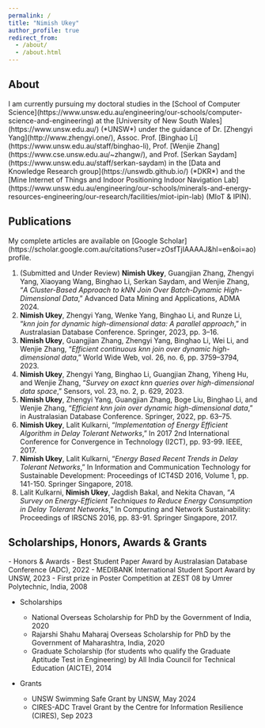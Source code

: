 ```yaml
---
permalink: /
title: "Nimish Ukey"
author_profile: true
redirect_from: 
  - /about/
  - /about.html
---
```


<h2 id="biography"> About </h2>
I am currently pursuing my doctoral studies in the [School of Computer Science](https://www.unsw.edu.au/engineering/our-schools/computer-science-and-engineering) at the [University of New South Wales](https://www.unsw.edu.au/) (*UNSW*) under the guidance of Dr. [Zhengyi Yang](http://www.zhengyi.one/), Assoc. Prof. [Binghao Li](https://www.unsw.edu.au/staff/binghao-li), Prof. [Wenjie Zhang](https://www.cse.unsw.edu.au/~zhangw/), and Prof. [Serkan Saydam](https://www.unsw.edu.au/staff/serkan-saydam) in the [Data and Knowledge Research group](https://unswdb.github.io/) (*DKR*) and the [Mine Internet of Things and Indoor Positioning Indoor Navigation Lab](https://www.unsw.edu.au/engineering/our-schools/minerals-and-energy-resources-engineering/our-research/facilities/miot-ipin-lab) (MIoT & IPIN).

<h2 id="publications"> Publications </h2>
My complete articles are available on [Google Scholar](https://scholar.google.com.au/citations?user=zOsfTjIAAAAJ&hl=en&oi=ao) profile.

1. (Submitted and Under Review) **Nimish Ukey**, Guangjian Zhang, Zhengyi Yang, Xiaoyang Wang, Binghao Li, Serkan Saydam, and Wenjie Zhang, “*A Cluster-Based Approach to kNN Join Over Batch-Dynamic High-Dimensional Data*,” Advanced Data Mining and Applications, ADMA 2024.
2. **Nimish Ukey**, Zhengyi Yang, Wenke Yang, Binghao Li, and Runze Li, “*knn join for dynamic high-dimensional data: A parallel approach*,” in Australasian Database Conference. Springer, 2023, pp. 3–16.
3. **Nimish Ukey**, Guangjian Zhang, Zhengyi Yang, Binghao Li, Wei Li, and Wenjie Zhang, “*Efficient continuous knn join over dynamic high-dimensional data*,” World Wide Web, vol. 26, no. 6, pp. 3759–3794, 2023.
4. **Nimish Ukey**, Zhengyi Yang, Binghao Li, Guangjian Zhang, Yiheng Hu, and Wenjie Zhang, “*Survey on exact knn queries over high-dimensional data space*,” Sensors, vol. 23, no. 2, p. 629, 2023.
5. **Nimish Ukey**, Zhengyi Yang, Guangjian Zhang, Boge Liu, Binghao Li, and Wenjie Zhang, “*Efficient knn join over dynamic high-dimensional data*,” in Australasian Database Conference. Springer, 2022, pp. 63–75.
6. **Nimish Ukey**, Lalit Kulkarni, “*Implementation of Energy Efficient Algorithm in Delay Tolerant Networks*,” In 2017 2nd International Conference for Convergence in Technology (I2CT), pp. 93-99. IEEE, 2017.
7. **Nimish Ukey**, Lalit Kulkarni, “*Energy Based Recent Trends in Delay Tolerant Networks*,” In Information and Communication Technology for Sustainable Development: Proceedings of ICT4SD 2016, Volume 1, pp. 141-150. Springer Singapore, 2018.
8. Lalit Kulkarni, **Nimish Ukey**, Jagdish Bakal, and Nekita Chavan, “*A Survey on Energy-Efficient Techniques to Reduce Energy Consumption in Delay Tolerant Networks*,” In Computing and Network Sustainability: Proceedings of IRSCNS 2016, pp. 83-91. Springer Singapore, 2017.

<h2 id= "honors & awards"> Scholarships, Honors, Awards & Grants </h2>
- Honors & Awards
  - Best Student Paper Award by Australasian Database Conference (ADC), 2022
  - MEDIBANK International Student Sport Award by UNSW, 2023
  - First prize in Poster Competition at ZEST 08 by Umrer Polytechnic, India, 2008
  
- Scholarships
  - National Overseas Scholarship for PhD by the Government of India, 2020
  - Rajarshi Shahu Maharaj Overseas Scholarship for PhD by the Government of Maharashtra, India, 2020
  - Graduate Scholarship (for students who qualify the Graduate Aptitude Test in Engineering) by All India Council for Technical Education (AICTE), 2014

- Grants
  - UNSW Swimming Safe Grant by UNSW, May 2024
  - CIRES-ADC Travel Grant by the Centre for Information Resilience (CIRES), Sep 2023
